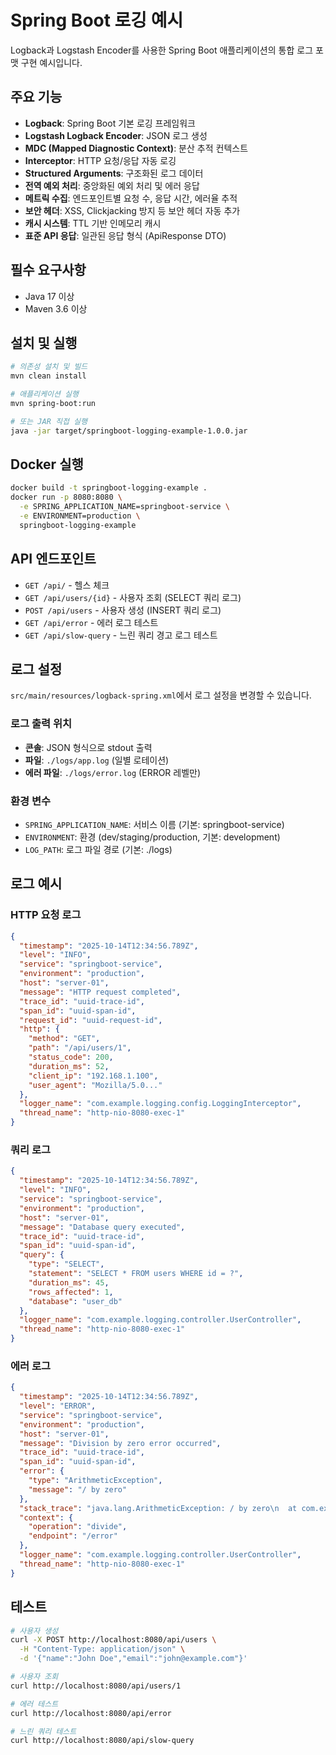 # Spring Boot 로깅 예시

Logback과 Logstash Encoder를 사용한 Spring Boot 애플리케이션의 통합 로그 포맷 구현 예시입니다.

## 주요 기능

- **Logback**: Spring Boot 기본 로깅 프레임워크
- **Logstash Logback Encoder**: JSON 로그 생성
- **MDC (Mapped Diagnostic Context)**: 분산 추적 컨텍스트
- **Interceptor**: HTTP 요청/응답 자동 로깅
- **Structured Arguments**: 구조화된 로그 데이터
- **전역 예외 처리**: 중앙화된 예외 처리 및 에러 응답
- **메트릭 수집**: 엔드포인트별 요청 수, 응답 시간, 에러율 추적
- **보안 헤더**: XSS, Clickjacking 방지 등 보안 헤더 자동 추가
- **캐시 시스템**: TTL 기반 인메모리 캐시
- **표준 API 응답**: 일관된 응답 형식 (ApiResponse DTO)

## 필수 요구사항

- Java 17 이상
- Maven 3.6 이상

## 설치 및 실행

```bash
# 의존성 설치 및 빌드
mvn clean install

# 애플리케이션 실행
mvn spring-boot:run

# 또는 JAR 직접 실행
java -jar target/springboot-logging-example-1.0.0.jar
```

## Docker 실행

```bash
docker build -t springboot-logging-example .
docker run -p 8080:8080 \
  -e SPRING_APPLICATION_NAME=springboot-service \
  -e ENVIRONMENT=production \
  springboot-logging-example
```

## API 엔드포인트

- `GET /api/` - 헬스 체크
- `GET /api/users/{id}` - 사용자 조회 (SELECT 쿼리 로그)
- `POST /api/users` - 사용자 생성 (INSERT 쿼리 로그)
- `GET /api/error` - 에러 로그 테스트
- `GET /api/slow-query` - 느린 쿼리 경고 로그 테스트

## 로그 설정

`src/main/resources/logback-spring.xml`에서 로그 설정을 변경할 수 있습니다.

### 로그 출력 위치

- **콘솔**: JSON 형식으로 stdout 출력
- **파일**: `./logs/app.log` (일별 로테이션)
- **에러 파일**: `./logs/error.log` (ERROR 레벨만)

### 환경 변수

- `SPRING_APPLICATION_NAME`: 서비스 이름 (기본: springboot-service)
- `ENVIRONMENT`: 환경 (dev/staging/production, 기본: development)
- `LOG_PATH`: 로그 파일 경로 (기본: ./logs)

## 로그 예시

### HTTP 요청 로그
```json
{
  "timestamp": "2025-10-14T12:34:56.789Z",
  "level": "INFO",
  "service": "springboot-service",
  "environment": "production",
  "host": "server-01",
  "message": "HTTP request completed",
  "trace_id": "uuid-trace-id",
  "span_id": "uuid-span-id",
  "request_id": "uuid-request-id",
  "http": {
    "method": "GET",
    "path": "/api/users/1",
    "status_code": 200,
    "duration_ms": 52,
    "client_ip": "192.168.1.100",
    "user_agent": "Mozilla/5.0..."
  },
  "logger_name": "com.example.logging.config.LoggingInterceptor",
  "thread_name": "http-nio-8080-exec-1"
}
```

### 쿼리 로그
```json
{
  "timestamp": "2025-10-14T12:34:56.789Z",
  "level": "INFO",
  "service": "springboot-service",
  "environment": "production",
  "host": "server-01",
  "message": "Database query executed",
  "trace_id": "uuid-trace-id",
  "span_id": "uuid-span-id",
  "query": {
    "type": "SELECT",
    "statement": "SELECT * FROM users WHERE id = ?",
    "duration_ms": 45,
    "rows_affected": 1,
    "database": "user_db"
  },
  "logger_name": "com.example.logging.controller.UserController",
  "thread_name": "http-nio-8080-exec-1"
}
```

### 에러 로그
```json
{
  "timestamp": "2025-10-14T12:34:56.789Z",
  "level": "ERROR",
  "service": "springboot-service",
  "environment": "production",
  "host": "server-01",
  "message": "Division by zero error occurred",
  "trace_id": "uuid-trace-id",
  "span_id": "uuid-span-id",
  "error": {
    "type": "ArithmeticException",
    "message": "/ by zero"
  },
  "stack_trace": "java.lang.ArithmeticException: / by zero\n  at com.example.logging.controller.UserController.triggerError(UserController.java:87)\n  ...",
  "context": {
    "operation": "divide",
    "endpoint": "/error"
  },
  "logger_name": "com.example.logging.controller.UserController",
  "thread_name": "http-nio-8080-exec-1"
}
```

## 테스트

```bash
# 사용자 생성
curl -X POST http://localhost:8080/api/users \
  -H "Content-Type: application/json" \
  -d '{"name":"John Doe","email":"john@example.com"}'

# 사용자 조회
curl http://localhost:8080/api/users/1

# 에러 테스트
curl http://localhost:8080/api/error

# 느린 쿼리 테스트
curl http://localhost:8080/api/slow-query
```
